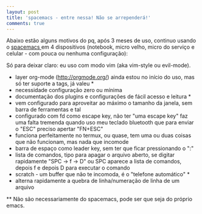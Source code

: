 ```yaml
---
layout: post
title: 'spacemacs - entre nessa! Não se arrependerá!'
comments: true
---
```


Abaixo estão alguns motivos do pq, após 3 meses de uso, continuo usando o [ spacemacs ](http://spacemacs.org) em 4 dispositivos (notebook, micro velho, micro do serviço e celular - com pouca ou nenhuma configuração):

Só para deixar claro: eu uso com modo vim (aka vim-style ou evil-mode).

* layer org-mode (http://orgmode.org/) ainda estou no início do uso, mas só ter suporte a tags, já valeu *
* necessidade configuração zero ou mínima
* documentação dos plugins e configurações de fácil acesso e leitura *
* vem configurado para aproveitar ao máximo o tamanho da janela, sem barra de ferramentas e tal
* configurado com fd como escape key, não ter "uma escape key" faz uma falta tremenda quando uso meu teclado bluetooth que para enviar o "ESC" preciso apertar "FN+ESC"
* funciona perfeitamente no termux, ou quase, tem uma ou duas coisas que não funcionam, mas nada que incomode
* barra de espaço como leader key, sem ter que ficar pressionando o ":"
* lista de comandos, tipo para apagar o arquivo aberto, se digitar rapidamente "SPC -> f -> D" ou SPC aparece a lista de comandos, depois f e depois D para executar o comando
* scratch - um buffer que não te incomoda, é o "telefone automático" *
* alterna rapidamente a quebra de linha/numeração de linha de um arquivo

** Não são necessariamente do spacemacs, pode ser que seja do próprio emacs.
